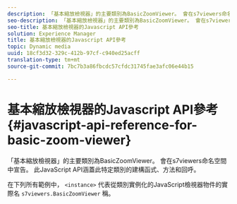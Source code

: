 ```yaml
---
description: 「基本縮放檢視器」的主要類別為BasicZoomViewer。 會在s7viewers命名空間中宣告。 此JavaScript API涵蓋此特定類別的建構函式、方法和回呼。
seo-description: 「基本縮放檢視器」的主要類別為BasicZoomViewer。 會在s7viewers命名空間中宣告。 此JavaScript API涵蓋此特定類別的建構函式、方法和回呼。
seo-title: 基本縮放檢視器的Javascript API參考
solution: Experience Manager
title: 基本縮放檢視器的Javascript API參考
topic: Dynamic media
uuid: 18cf3d32-329c-412b-97cf-c940ed25acff
translation-type: tm+mt
source-git-commit: 7bc7b3a86fbcdc57cfdc31745fae3afc06e44b15

---
```



# 基本縮放檢視器的Javascript API參考{#javascript-api-reference-for-basic-zoom-viewer}

「基本縮放檢視器」的主要類別為BasicZoomViewer。 會在s7viewers命名空間中宣告。 此JavaScript API涵蓋此特定類別的建構函式、方法和回呼。

在下列所有範例中， `<instance>` 代表從類別實例化的JavaScript檢視器物件的實際名 `s7viewers.BasicZoomViewer` 稱。
